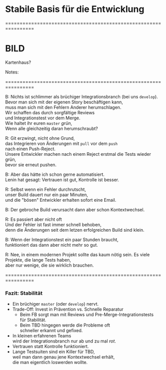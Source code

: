 

# Stabile Basis für die Entwicklung


================================================================

# BILD

Kartenhaus?

Notes:



================================================================


B: Nichts ist schlimmer als brüchiger Integrationsbranch (bei uns `develop`).\
Bevor man sich mit der eigenen Story beschäftigen kann,\
muss man sich mit den Fehlern Anderer herumschlagen.\
Wir schaffen das durch sorgfältige Reviews\
und Integrationstest vor dem Merge.\
Wie haltet ihr euren `master` *grün*,\
Wenn alle gleichzeitig daran herumschraubt?

R: Git erzwingt, nicht ohne Grund,\
das Integrieren von Änderungen mit  `pull` vor dem `push`\
nach einen Push-Reject.\
Unsere Entwickler machen nach einem Reject erstmal die Tests wieder grün,\
bevor sie erneut pushen.
   
B: Aber das hätte ich schon gerne automatisiert.\
Lenin hat gesagt: Vertrauen ist gut, Kontrolle ist besser.

R: Selbst wenn ein Fehler durchrutscht,\
unser Build dauert nur ein paar Minuten,\
und die "bösen" Entwickler erhalten sofort eine Email.

B: Der gebroche Build verursacht dann aber schon Kontextwechsel.

R: Es passiert aber nicht oft\
Und der Fehler ist fast immer schnell behoben,\
denn die Änderungen seit dem letzen erfolgreichen Build sind klein.

B: Wenn der Integrationstest ein paar Stunden braucht,\
funktioniert das dann aber nicht mehr so gut.

R: Nee, in einem modernen Projekt sollte das kaum nötig sein.
Es viele Projekte, die lange Tests haben,\
aber nur wenige, die sie wirklich brauchen.
  

================================================================


### Fazit: Stabilität

 * Ein brüchiger `master` (oder `develop`) nervt.
 * Trade-Off: Invest in Prävention vs. Schnelle Reparatur 
   - Beim FB sorgt man mit Reviews und Pre-Merge-Integrationstests\
     für Stabilität.
   - Beim TBD hingegen werde die  Probleme oft\
     schneller erkannt und gefixed.
 * In kleinen erfahrenen Teams\
   wird der Integrationsbranch nur ab und zu mal *rot*.
 * Vertrauen statt Kontrolle funktioniert.
 * Lange Testsuiten sind ein Killer für TBD,\
   weil man dann genau jene Kontextwechsel erhält,\
   die man eigentlich loswerden wollte.


